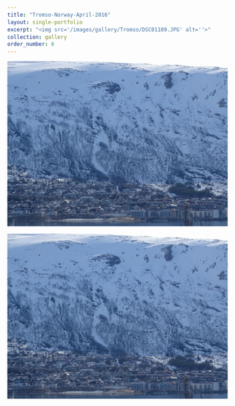 ```yaml
---
title: "Tromso-Norway-April-2016"
layout: single-portfolio
excerpt: "<img src='/images/gallery/Tromso/DSC01189.JPG' alt=''>"
collection: gallery
order_number: 6
---
```


 <img src='/images/gallery/Tromso/DSC01189.JPG' 
         alt='image' >


  ![Optional Text](/images/gallery/Tromso/DSC01189.JPG)

       
<!-- {% for image in site.static_files %}
    {% if image.path contains 'images/gallery/Tromso' %}
    <img src='{{ site.baseurl }}{{ image.path }}' 
         alt='image' >
    {% endif %}
{% endfor %} -->
